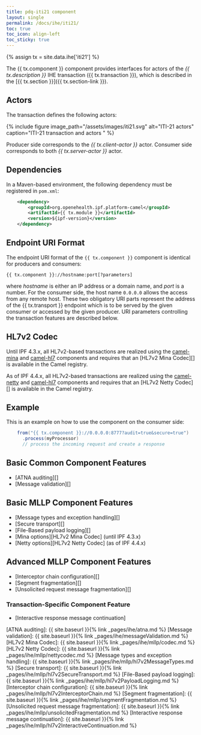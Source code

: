 ```yaml
---
title: pdq-iti21 component
layout: single
permalink: /docs/ihe/iti21/
toc: true
toc_icon: align-left
toc_sticky: true
---
```


{% assign tx = site.data.ihe['iti21'] %}

The {{ tx.component }} component provides interfaces for actors of the *{{ tx.description }}* IHE transaction ({{ tx.transaction }}),
which is described in the [{{ tx.section }}]({{ tx.section-link }}).

## Actors

The transaction defines the following actors:

{% include figure image_path="/assets/images/iti21.svg" alt="ITI-21 actors" caption="ITI-21 transaction and actors " %}

Producer side corresponds to the *{{ tx.client-actor }}* actor.
Consumer side corresponds to both *{{ tx.server-actor }}* actor.

## Dependencies

In a Maven-based environment, the following dependency must be registered in `pom.xml`:

```xml
    <dependency>
        <groupId>org.openehealth.ipf.platform-camel</groupId>
        <artifactId>{{ tx.module }}</artifactId>
        <version>${ipf-version}</version>
    </dependency>
```

## Endpoint URI Format

The endpoint URI format of the `{{ tx.component }}` component is identical for producers and consumers:

```
{{ tx.component }}://hostname:port[?parameters]
```

where *hostname* is either an IP address or a domain name, and *port* is a number. For the consumer side, the host name
`0.0.0.0` allows the access from any remote host.
These two obligatory URI parts represent the address of the {{ tx.transport }} endpoint which is to be served by the given consumer or
accessed by the given producer. URI parameters controlling the transaction features are described below.


## HL7v2 Codec

Until IPF 4.3.x, all HL7v2-based transactions are realized using the [camel-mina](https://camel.apache.org/mina.html) and [camel-hl7](https://camel.apache.org/hl7.html)
components and requires that an [HL7v2 Mina Codec][] is available in the Camel registry.

As of IPF 4.4.x, all HL7v2-based transactions are realized using the [camel-netty](https://camel.apache.org/netty.html) and [camel-hl7](https://camel.apache.org/hl7.html)
components and requires that an [HL7v2 Netty Codec][] is available in the Camel registry.

## Example

This is an example on how to use the component on the consumer side:

```java
    from("{{ tx.component }}://0.0.0.0:8777?audit=true&secure=true")
      .process(myProcessor)
      // process the incoming request and create a response
```

## Basic Common Component Features

* [ATNA auditing][]
* [Message validation][]

## Basic MLLP Component Features

* [Message types and exception handling][]
* [Secure transport][]
* [File-Based payload logging][]
* [Mina options][HL7v2 Mina Codec] (until IPF 4.3.x)
* [Netty options][HL7v2 Netty Codec] (as of IPF 4.4.x)

## Advanced MLLP Component Features

* [Interceptor chain configuration][]
* [Segment fragmentation][]
* [Unsolicited request message fragmentation][]

### Transaction-Specific Component Feature

* [Interactive response message continuation]


[ATNA auditing]: {{ site.baseurl }}{% link _pages/ihe/atna.md %}
[Message validation]: {{ site.baseurl }}{% link _pages/ihe/messageValidation.md %}
[HL7v2 Mina Codec]: {{ site.baseurl }}{% link _pages/ihe/mllp/codec.md %}
[HL7v2 Netty Codec]: {{ site.baseurl }}{% link _pages/ihe/mllp/nettycodec.md %}
[Message types and exception handling]: {{ site.baseurl }}{% link _pages/ihe/mllp/hl7v2MessageTypes.md %}
[Secure transport]: {{ site.baseurl }}{% link _pages/ihe/mllp/hl7v2SecureTransport.md %}
[File-Based payload logging]: {{ site.baseurl }}{% link _pages/ihe/mllp/hl7v2PayloadLogging.md %}
[Interceptor chain configuration]: {{ site.baseurl }}{% link _pages/ihe/mllp/hl7v2InterceptorChain.md %}
[Segment fragmentation]: {{ site.baseurl }}{% link _pages/ihe/mllp/segmentFragmentation.md %}
[Unsolicited request message fragmentation]: {{ site.baseurl }}{% link _pages/ihe/mllp/unsolicitedFragmentation.md %}
[Interactive response message continuation]: {{ site.baseurl }}{% link _pages/ihe/mllp/hl7v2InteractiveContinuation.md %}
